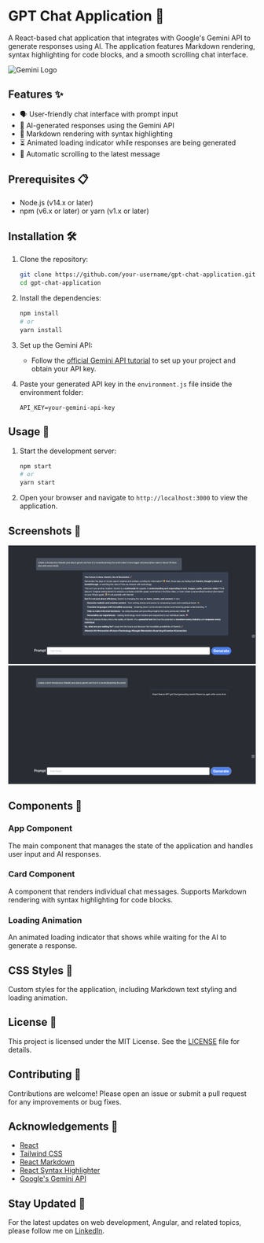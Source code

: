 # GPT Chat Application 🚀

A React-based chat application that integrates with Google's Gemini API to generate responses using AI. The application features Markdown rendering, syntax highlighting for code blocks, and a smooth scrolling chat interface.

![Gemini Logo](https://www.gstatic.com/lamda/images/gemini_wordmark_landing_page_38486af5590c0738b60cd.svg) 

## Features ✨

- 🗣️ User-friendly chat interface with prompt input
- 🤖 AI-generated responses using the Gemini API
- 📝 Markdown rendering with syntax highlighting
- ⏳ Animated loading indicator while responses are being generated
- 🔄 Automatic scrolling to the latest message

## Prerequisites 📋

- Node.js (v14.x or later)
- npm (v6.x or later) or yarn (v1.x or later)

## Installation 🛠️

1. Clone the repository:

    ```bash
    git clone https://github.com/your-username/gpt-chat-application.git
    cd gpt-chat-application
    ```

2. Install the dependencies:

    ```bash
    npm install
    # or
    yarn install
    ```

3. Set up the Gemini API:
   - Follow the [official Gemini API tutorial](https://ai.google.dev/gemini-api/docs/get-started/tutorial?lang=web#set-up-project) to set up your project and obtain your API key.

4. Paste your generated API key in the `environment.js` file inside the environment folder:

    ```env
    API_KEY=your-gemini-api-key
    ```

## Usage 🚀

1. Start the development server:

    ```bash
    npm start
    # or
    yarn start
    ```

2. Open your browser and navigate to `http://localhost:3000` to view the application.

## Screenshots 📸

![Screenshot 1](https://github.com/kos15/google-generative-ai/blob/main/public/Screenshot2.png) 
![Screenshot 2](https://github.com/kos15/google-generative-ai/blob/main/public/Screenshot1.png) 

## Components 🧩

### App Component

The main component that manages the state of the application and handles user input and AI responses.

### Card Component

A component that renders individual chat messages. Supports Markdown rendering with syntax highlighting for code blocks.

### Loading Animation

An animated loading indicator that shows while waiting for the AI to generate a response.

## CSS Styles 💅

Custom styles for the application, including Markdown text styling and loading animation.

## License 📄

This project is licensed under the MIT License. See the [LICENSE](LICENSE) file for details.

## Contributing 🤝

Contributions are welcome! Please open an issue or submit a pull request for any improvements or bug fixes.

## Acknowledgements 🙌

- [React](https://reactjs.org/)
- [Tailwind CSS](https://tailwindcss.com/)
- [React Markdown](https://github.com/remarkjs/react-markdown)
- [React Syntax Highlighter](https://github.com/react-syntax-highlighter/react-syntax-highlighter)
- [Google's Gemini API](https://ai.google.dev/gemini-api/docs/get-started/tutorial?lang=web#set-up-project)

## Stay Updated 🔔

For the latest updates on web development, Angular, and related topics, please follow me on [LinkedIn](https://www.linkedin.com/in/koustubhmishra/).
